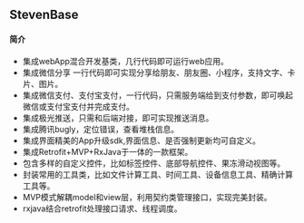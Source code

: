 ##  StevenBase
#### 简介
- 集成webApp混合开发基类，几行代码即可运行web应用。
- 集成微信分享 一行代码即可实现分享给朋友、朋友圈、小程序，支持文字、卡片、图片。
- 集成微信支付、支付宝支付，一行代码，只需服务端给到支付参数，即可唤起微信或支付宝支付并完成支付。
- 集成极光推送，只需和后端对接，即可实现推送消息。
- 集成腾讯bugly，定位错误，查看堆栈信息。
- 集成界面精美的App升级sdk,界面信息、是否强制更新均可自定义。
- 集成Retrofit+MVP+RxJava于一体的一款框架。
- 包含多样的自定义控件，比如标签控件、底部导航控件、果冻滑动视图等。
- 封装常用的工具类，比如文件计算工具、时间工具、设备信息工具、精确计算工具等。
- MVP模式解耦model和view层，利用契约类管理接口，实现完美封装。
- rxjava结合retrofit处理接口请求、线程调度。


